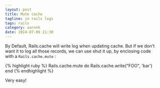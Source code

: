```yaml
---
layout: post
title: Mute cache
tagline: in rails logs
tags: rails
category: aaronk
date: 2014-07-09 21:30
---
```

By Default, Rails.cache will write log when updating cache.
But if we don't want it to log all those records, we can use shut it up, by enclosing code with a `Rails.cache.mute` :

{% highlight ruby %}
Rails.cache.mute do
  Rails.cache.write("FOO", 'bar')
end
{% endhighlight %}

Very easy!

